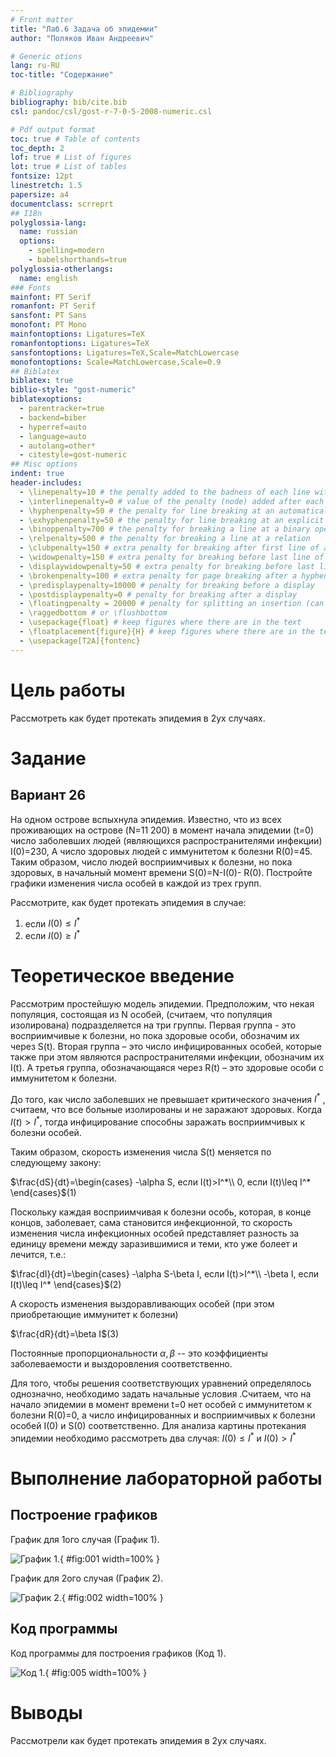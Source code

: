 ```yaml
---
# Front matter
title: "Лаб.6 Задача об эпидемии"
author: "Поляков Иван Андреевич"

# Generic otions
lang: ru-RU
toc-title: "Содержание"

# Bibliography
bibliography: bib/cite.bib
csl: pandoc/csl/gost-r-7-0-5-2008-numeric.csl

# Pdf output format
toc: true # Table of contents
toc_depth: 2
lof: true # List of figures
lot: true # List of tables
fontsize: 12pt
linestretch: 1.5
papersize: a4
documentclass: scrreprt
## I18n
polyglossia-lang:
  name: russian
  options:
	- spelling=modern
	- babelshorthands=true
polyglossia-otherlangs:
  name: english
### Fonts
mainfont: PT Serif
romanfont: PT Serif
sansfont: PT Sans
monofont: PT Mono
mainfontoptions: Ligatures=TeX
romanfontoptions: Ligatures=TeX
sansfontoptions: Ligatures=TeX,Scale=MatchLowercase
monofontoptions: Scale=MatchLowercase,Scale=0.9
## Biblatex
biblatex: true
biblio-style: "gost-numeric"
biblatexoptions:
  - parentracker=true
  - backend=biber
  - hyperref=auto
  - language=auto
  - autolang=other*
  - citestyle=gost-numeric
## Misc options
indent: true
header-includes:
  - \linepenalty=10 # the penalty added to the badness of each line within a paragraph (no associated penalty node) Increasing the value makes tex try to have fewer lines in the paragraph.
  - \interlinepenalty=0 # value of the penalty (node) added after each line of a paragraph.
  - \hyphenpenalty=50 # the penalty for line breaking at an automatically inserted hyphen
  - \exhyphenpenalty=50 # the penalty for line breaking at an explicit hyphen
  - \binoppenalty=700 # the penalty for breaking a line at a binary operator
  - \relpenalty=500 # the penalty for breaking a line at a relation
  - \clubpenalty=150 # extra penalty for breaking after first line of a paragraph
  - \widowpenalty=150 # extra penalty for breaking before last line of a paragraph
  - \displaywidowpenalty=50 # extra penalty for breaking before last line before a display math
  - \brokenpenalty=100 # extra penalty for page breaking after a hyphenated line
  - \predisplaypenalty=10000 # penalty for breaking before a display
  - \postdisplaypenalty=0 # penalty for breaking after a display
  - \floatingpenalty = 20000 # penalty for splitting an insertion (can only be split footnote in standard LaTeX)
  - \raggedbottom # or \flushbottom
  - \usepackage{float} # keep figures where there are in the text
  - \floatplacement{figure}{H} # keep figures where there are in the text
  - \usepackage[T2A]{fontenc}
---
```


# Цель работы

Рассмотреть как будет протекать эпидемия в 2ух случаях.

# Задание

## Вариант 26

На одном острове вспыхнула эпидемия. Известно, что из всех проживающих
на острове (N=11 200) в момент начала эпидемии (t=0) число заболевших людей
(являющихся распространителями инфекции) I(0)=230, А число здоровых людей с
иммунитетом к болезни R(0)=45. Таким образом, число людей восприимчивых к
болезни, но пока здоровых, в начальный момент времени S(0)=N-I(0)- R(0).
Постройте графики изменения числа особей в каждой из трех групп.

Рассмотрите, как будет протекать эпидемия в случае: 

1. если $I(0)\leq I^*$
2. если $I(0)\geq I^*$

# Теоретическое введение

Рассмотрим простейшую модель эпидемии. Предположим, что некая
популяция, состоящая из N особей, (считаем, что популяция изолирована)
подразделяется на три группы. Первая группа - это восприимчивые к болезни, но
пока здоровые особи, обозначим их через S(t). Вторая группа – это число
инфицированных особей, которые также при этом являются распространителями
инфекции, обозначим их I(t). А третья группа, обозначающаяся через R(t) – это
здоровые особи с иммунитетом к болезни. 

До того, как число заболевших не превышает критического значения $I^*$
, считаем, что все больные изолированы и не заражают здоровых. Когда $I(t)>I^*$,
тогда инфицирование способны заражать восприимчивых к болезни особей. 

Таким образом, скорость изменения числа S(t) меняется по следующему
закону:

$\frac{dS}{dt}=\begin{cases}
-\alpha S, если I(t)>I^*\\
0, если I(t)\leq I^*
\end{cases}$(1)

Поскольку каждая восприимчивая к болезни особь, которая, в конце концов,
заболевает, сама становится инфекционной, то скорость изменения числа
инфекционных особей представляет разность за единицу времени между
заразившимися и теми, кто уже болеет и лечится, т.е.:

$\frac{dI}{dt}=\begin{cases}
-\alpha S-\beta I, если I(t)>I^*\\
-\beta I, если I(t)\leq I^*
\end{cases}$(2)

А скорость изменения выздоравливающих особей (при этом приобретающие
иммунитет к болезни)

$\frac{dR}{dt}=\beta I$(3)

Постоянные пропорциональности $\alpha , \beta$ -- это коэффициенты заболеваемости
и выздоровления соответственно.

Для того, чтобы решения соответствующих уравнений определялось
однозначно, необходимо задать начальные условия .Считаем, что на начало
эпидемии в момент времени t=0 нет особей с иммунитетом к болезни R(0)=0, а
число инфицированных и восприимчивых к болезни особей
I(0) и S(0) соответственно. Для анализа картины протекания эпидемии необходимо
рассмотреть два случая: $I(0)\leq I^*$ и $I(0)> I^*$

# Выполнение лабораторной работы

## Построение графиков

График для 1ого случая (График 1).

![График 1.](img6/1.png){ #fig:001 width=100% }

График для 2ого случая (График 2).

![График 2.](img6/2.png){ #fig:002 width=100% }


## Код программы

Код программы для построения графиков (Код 1).

![Код 1.](img6/3.png){ #fig:005 width=100% }

# Выводы

Рассмотрели как будет протекать эпидемия в 2ух случаях.


